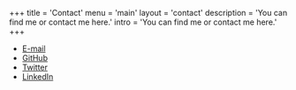 +++
title = 'Contact'
menu = 'main'
layout = 'contact'
description = 'You can find me or contact me here.'
intro = 'You can find me or contact me here.'
+++

- [E-mail](mailto:contact-web@torb.no)
- [GitHub](https://github.com/torb-xyz)
- [Twitter](https://www.twitter.com/torb_xyz)
- [LinkedIn](https://www.linkedin.com/in/torb-lunde-miranda-47748459/)
